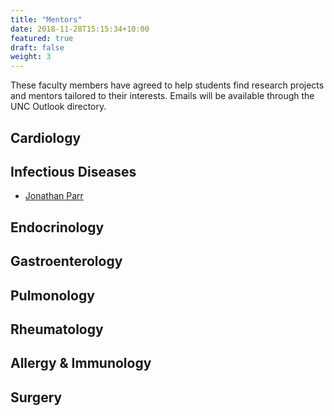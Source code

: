 ```yaml
---
title: "Mentors"
date: 2018-11-28T15:15:34+10:00
featured: true
draft: false
weight: 3
---
```


These faculty members have agreed to help students find research projects and mentors tailored to their interests. Emails will be available through the UNC Outlook directory.

## Cardiology


## Infectious Diseases
- [Jonathan Parr](https://www.med.unc.edu/medicine/infdis/ideel/directory/jonathan-parr/)

## Endocrinology

## Gastroenterology

## Pulmonology

## Rheumatology   

## Allergy & Immunology    

## Surgery
